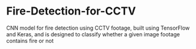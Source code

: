 # Fire-Detection-for-CCTV
 CNN model for fire detection using CCTV footage, built using TensorFlow and Keras, and is designed to classify whether a given image footage contains fire or not
